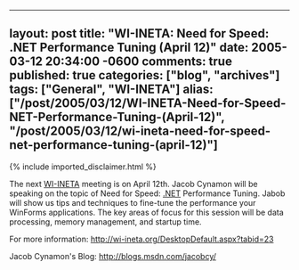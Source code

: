   ---
  layout: post
  title: "WI-INETA: Need for Speed: .NET Performance Tuning (April 12)"
  date: 2005-03-12 20:34:00 -0600
  comments: true
  published: true
  categories: ["blog", "archives"]
  tags: ["General", "WI-INETA"]
  alias: ["/post/2005/03/12/WI-INETA-Need-for-Speed-NET-Performance-Tuning-(April-12)", "/post/2005/03/12/wi-ineta-need-for-speed-net-performance-tuning-(april-12)"]
  ---
<!-- more -->
{% include imported_disclaimer.html %}
<p>
The next <a href="http://wi-ineta.org" target="_blank" title="Wisconsin .NET Users Group">WI-INETA</a> meeting is on April 12th. Jacob Cynamon will be speaking on the topic of Need for Speed: <a href="http://www.microsoft.com/net/" target="_blank" title=".NET">.NET</a> Performance Tuning. Jabob will&nbsp;show us&nbsp;tips and techniques to fine-tune the performance your WinForms applications. The key areas of focus for this session will be data processing, memory management, and startup time.
</p>
<p>
For more information: <a href="http://wi-ineta.org/DesktopDefault.aspx?tabid=23">http://wi-ineta.org/DesktopDefault.aspx?tabid=23</a>
</p>
<p>
Jacob Cynamon&#39;s Blog: <a href="http://blogs.msdn.com/jacobcy/">http://blogs.msdn.com/jacobcy/</a>
</p>
